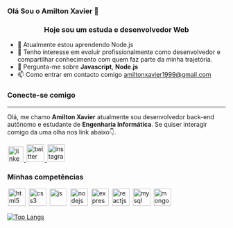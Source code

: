 ### Olá Sou o Amilton Xavier 👋
<h3 style="text-align: center">Hoje sou um estuda e desenvolvedor Web</h3>

- 🌱 Atualmente estou aprendendo Node.js
- 👀 Tenho interesse em evoluir profissionalmente como desenvolvedor e compartilhar conhecimento com quem faz parte da minha trajetória.
- 💬 Pergunta-me sobre <b>Javascript</b>, <b>Node.js</b>
- 📫 Como entrar em contacto comigo amiltonxavier1999@gmail.com 

<h3>Conecte-se comigo</h3>
<hr />
<p>Olá, me chamo <b>Amilton Xavier</b> atualmente sou desenvolvedor back-end autônomo e estudante de <b>Engenharia Informática</b>. Se quiser interagir comigo da uma olha nos link abaixo👇.</p>


<a href="https://www.linkedin.com/in/hamilton-xavier-16b9251a5/">
<img src="https://icongr.am/devicon/linkedin-original.svg?size=128&color=currentColor" alt="linkedin" width="35" height="35" style="max-width:100%; margin: 0 2px"></img>
</a>

<a href="https://twitter.com/HamiltonXavier9/">
<img src="https://icongr.am/devicon/twitter-original.svg?size=128&color=currentColor" alt="twitter" width="40" height="40" style="max-width:100%; margin: 0 2px"></img>
</a>

<a href="https://www.instagram.com/hamiltonxavier20/">
<img src="https://cdn-icons-png.flaticon.com/128/2111/2111463.png" alt="instagram" width="40" height="40" style="max-width:100%; margin: 0 2px"></img>
</a>

<h3>Minhas competências</h3>
<div>
<img src="https://icongr.am/devicon/html5-original.svg?size=128&color=currentColor" alt="html5" width="40" height="40" style="max-width:100%; margin: 0 2px"></img>
<img src="https://icongr.am/devicon/css3-original.svg?size=128&color=currentColor" alt="css3" width="40" height="40" style="max-width:100%; margin: 0 2px"></img>
<img src="https://icongr.am/devicon/javascript-original.svg?size=128&color=currentColor" alt="js" width="40" height="40" style="max-width:100%; margin: 0 2px"></img>
<img src="https://icongr.am/devicon/nodejs-original-wordmark.svg?size=128&color=currentColor" alt="nodejs" width="40" height="40" style="max-width:100%; margin: 0 2px"></img>
<img src="https://icongr.am/devicon/express-original.svg?size=128&color=currentColor" alt="express.js" width="40" height="40" style="max-width:100%; margin: 0 2px"></img>
<img src="https://icongr.am/devicon/react-original.svg?size=128&color=currentColor" alt="reactjs" width="40" height="40" style="max-width:100%; margin: 0 2px"></img>
<img src="https://icongr.am/devicon/mysql-original-wordmark.svg?size=128&color=currentColor" alt="mysql" width="40" height="40" style="max-width:100%; margin: 0 2px"></img>
<img src="https://icongr.am/devicon/mongodb-original.svg?size=128&color=currentColor" alt="mongodb" width="40" height="40" style="max-width:100%; margin: 0 2px"></img>
</div>


[![Top Langs](https://github-readme-stats.vercel.app/api/top-langs/?username=Amiltonxavier&layout=compact)](https://github.com/Amiltonxavier/github-readme-stats)
<!--
**Amiltonxavier/Amiltonxavier** is a ✨ _special_ ✨ repository because its `README.md` (this file) appears on your GitHub profile.

Here are some ideas to get you started:


- 🌱 Atualmente estou aprendendo Node.js ...
- 👯 I’m looking to collaborate on ...
- 🤔 I’m looking for help with ...
- 💬 Ask me about Javascript, #Node.js ...
- 📫 How to reach me: amiltonxavier1999@gmail.com ...
- 😄 Pronouns: ...
- ⚡ Fun fact: ...
-->
